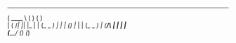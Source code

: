 
 _______   _   _   
(  ____ \ ( ) ( )  
| (    \/_| |_| |_ 
| |     (_   _   _)
| |      _| (_) |_ 
| |     (_   _   _)
| (____/\ | | | |  
(_______/ (_) (_)  
                   
